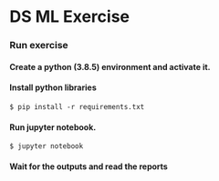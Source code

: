 # DS ML Exercise

### Run exercise

#### Create a python (3.8.5) environment and activate it.
#### Install python libraries
```text
$ pip install -r requirements.txt
```
#### Run jupyter notebook.
```text
$ jupyter notebook
```
#### Wait for the outputs and read the reports